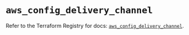 # `aws_config_delivery_channel`

Refer to the Terraform Registry for docs: [`aws_config_delivery_channel`](https://registry.terraform.io/providers/hashicorp/aws/5.56.1/docs/resources/config_delivery_channel).
